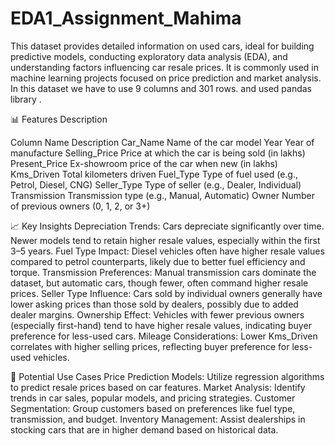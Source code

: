 # EDA1_Assignment_Mahima
This dataset provides detailed information on used cars, ideal for building predictive models, conducting exploratory data analysis (EDA), and understanding factors influencing car resale prices. It is commonly used in machine learning projects focused on price prediction and market analysis.
In this dataset we have to use 9 columns and 301 rows. and used pandas library .

📊 Features Description

Column Name     	      Description
Car_Name	          Name of the car model
Year	              Year of manufacture
Selling_Price      	Price at which the car is being sold (in lakhs)
Present_Price	      Ex-showroom price of the car when new (in lakhs)
Kms_Driven	        Total kilometers driven
Fuel_Type	          Type of fuel used (e.g., Petrol, Diesel, CNG)
Seller_Type	        Type of seller (e.g., Dealer, Individual)
Transmission	      Transmission type (e.g., Manual, Automatic)
Owner	              Number of previous owners (0, 1, 2, or 3+)

📈 Key Insights
Depreciation Trends: Cars depreciate significantly over time. Newer models tend to retain higher resale values, especially within the first 3–5 years.
Fuel Type Impact: Diesel vehicles often have higher resale values compared to petrol counterparts, likely due to better fuel efficiency and torque.
Transmission Preferences: Manual transmission cars dominate the dataset, but automatic cars, though fewer, often command higher resale prices.
Seller Type Influence: Cars sold by individual owners generally have lower asking prices than those sold by dealers, possibly due to added dealer margins.
Ownership Effect: Vehicles with fewer previous owners (especially first-hand) tend to have higher resale values, indicating buyer preference for less-used cars.
Mileage Considerations: Lower Kms_Driven correlates with higher selling prices, reflecting buyer preference for less-used vehicles.

🧠 Potential Use Cases
Price Prediction Models: Utilize regression algorithms to predict resale prices based on car features.
Market Analysis: Identify trends in car sales, popular models, and pricing strategies.
Customer Segmentation: Group customers based on preferences like fuel type, transmission, and budget.
Inventory Management: Assist dealerships in stocking cars that are in higher demand based on historical data.

